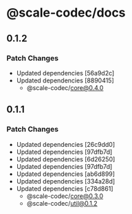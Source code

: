 # @scale-codec/docs

## 0.1.2

### Patch Changes

-   Updated dependencies [56a9d2c]
-   Updated dependencies [8890415]
    -   @scale-codec/core@0.4.0

## 0.1.1

### Patch Changes

-   Updated dependencies [26c9dd0]
-   Updated dependencies [97dfb7d]
-   Updated dependencies [6d26250]
-   Updated dependencies [97dfb7d]
-   Updated dependencies [ab6d899]
-   Updated dependencies [334a28d]
-   Updated dependencies [c78d861]
    -   @scale-codec/core@0.3.0
    -   @scale-codec/util@0.1.2

